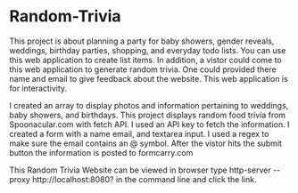 # Random-Trivia


This project is about planning a party for baby showers, gender reveals, weddings, birthday parties, shopping, and everyday todo lists. You can use this web application to create list items. In addition, a vistor could come to this web application to generate random trivia. One could provided there name and email to give feedback about the website. This web application is for interactivity. 


I created an array to display photos and information pertaining to weddings, baby showers, and birthdays. This project displays random food trivia from Spoonacular.com with fetch API. I used an API key to fetch the information.  I created a form with a name email, and textarea input. I used a regex to make sure the email contains an @ symbol. After the vistor hits the submit button the information is posted to formcarry.com


This Random Trivia Website can be viewed in browser type http-server --proxy http://localhost:8080? in the command line and click the link. 
